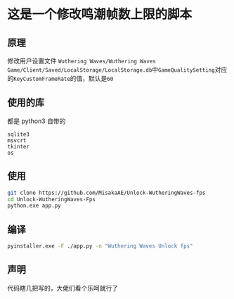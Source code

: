 # 这是一个修改鸣潮帧数上限的脚本
## 原理
修改用户设置文件 `Wuthering Waves/Wuthering Waves Game/Client/Saved/LocalStorage/LocalStorage.db`中`GameQualitySetting`对应的`KeyCustomFrameRate`的值，默认是`60`

## 使用的库
都是 python3 自带的
```text
sqlite3
msvcrt
tkinter
os
```

## 使用
```bash
git clone https://github.com/MisakaAE/Unlock-WutheringWaves-fps
cd Unlock-WutheringWaves-Fps
python.exe app.py
```

## 编译
```bash
pyinstaller.exe -F ./app.py -n "Wuthering Waves Unlock fps"
```

## 声明
代码瞎几把写的，大佬们看个乐呵就行了